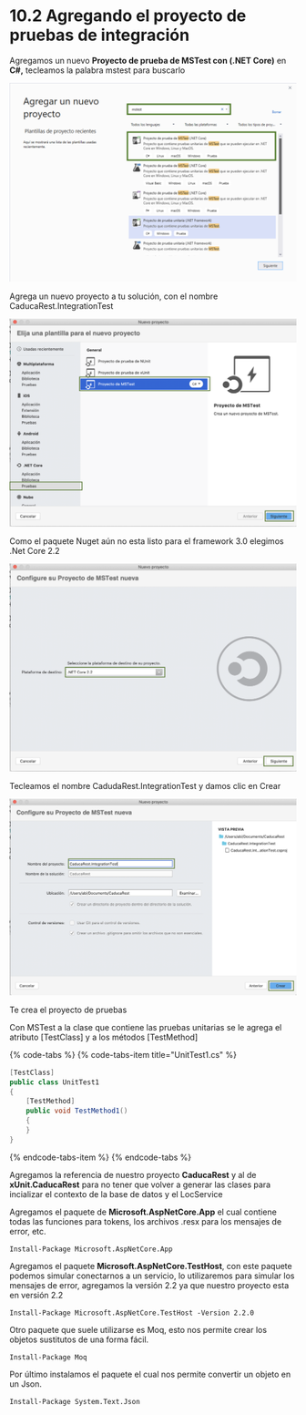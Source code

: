 # 10.2 Agregando el proyecto de pruebas de integración

Agregamos un nuevo **Proyecto de prueba de MSTest con \(.NET Core\)** en **C\#,** tecleamos la palabra mstest para buscarlo

![](../.gitbook/assets/image%20%28179%29.png)

Agrega un nuevo proyecto a tu solución, con el nombre CaducaRest.IntegrationTest

![](../.gitbook/assets/image%20%2868%29.png)

Como el paquete Nuget aún no esta listo para el framework 3.0 elegimos .Net Core 2.2

![](../.gitbook/assets/image%20%28201%29.png)

Tecleamos el nombre CadudaRest.IntegrationTest y damos clic en Crear

![](../.gitbook/assets/image%20%28116%29.png)

Te crea el proyecto de pruebas 

Con MSTest a la clase que contiene las pruebas unitarias se le agrega el atributo \[TestClass\] y a los métodos \[TestMethod\]

{% code-tabs %}
{% code-tabs-item title="UnitTest1.cs" %}
```csharp
[TestClass]
public class UnitTest1
{
    [TestMethod]
    public void TestMethod1()
    {
    }
}
```
{% endcode-tabs-item %}
{% endcode-tabs %}

Agregamos la referencia de nuestro proyecto **CaducaRest** y al de **xUnit.CaducaRest** para no tener que volver a generar las clases para incializar el contexto de la base de datos y el LocService

Agregamos el paquete de **Microsoft.AspNetCore.App** el cual contiene todas las funciones para tokens, los archivos .resx para los mensajes de error, etc.

```text
Install-Package Microsoft.AspNetCore.App 
```

Agregamos el paquete **Microsoft.AspNetCore.TestHost**, con este paquete podemos simular conectarnos a un servicio, lo utilizaremos para simular los mensajes de error, agregamos la versión 2.2 ya que nuestro proyecto esta en versión 2.2

```text
Install-Package Microsoft.AspNetCore.TestHost -Version 2.2.0
```

Otro paquete que suele utilizarse es Moq, esto nos permite crear los objetos sustitutos de una forma fácil.

```text
Install-Package Moq
```

Por último instalamos el paquete el cual nos permite convertir un objeto en un Json.

```text
Install-Package System.Text.Json 
```

